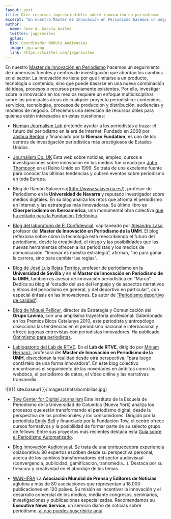 ```yaml
---
layout: post
title: Diez recursos imprescindibles sobre innovación en periodismo
excerpt: "En nuestro Master de Innovación en Periodismo hacemos un seguimiento de numerosas fuentes y centros de investigación que abordan los cambios en el sector. La innovación no tiene por qué limitarse a un producto, tecnología o contenido, sino que puede basarse en una nueva combinación de ideas, procesos o recursos previamente existentes. Por ello, investigar sobre la innovación en los medios requiere un enfoque multidisciplinar sobre las principales áreas de cualquier proyecto periodístico: contenidos, servicios, tecnologías, procesos de producción y distribución, audiencias y modelos de negocio."
author:
  name: Jose A. García Avilés
  twitter: jagaraviles
  gplus:  
  bio: Coordinador Módulo Audiencias
  image: jga.webp
  link: https://twitter.com/jagaraviles
---
```

En nuestro [Master de Innovación en Periodismo](http://mip.umh.es/) hacemos un seguimiento de numerosas fuentes y centros de investigación que abordan los cambios en el sector. La innovación no tiene por qué limitarse a un producto, tecnología o contenido, sino que puede basarse en una nueva combinación de ideas, procesos o recursos previamente existentes. Por ello, investigar sobre la innovación en los medios requiere un enfoque multidisciplinar sobre las principales áreas de cualquier proyecto periodístico: contenidos, servicios, tecnologías, procesos de producción y distribución, audiencias y modelos de negocio. Ofrecemos una selección de recursos útiles para quienes estén interesados en estas cuestiones:

* [Nieman Journalism Lab](http://www.niemanlab.org/) pretende ayudar a los periodistas a trazar el futuro del periodismo en la era de Internet. Fundado en 2008 por [Joshua Benton](https://twitter.com/jbenton) y financiado por la **Nieman Fundation**, es uno de los centros de investigación periodística más prestigiosos de Estados Unidos.

* [Journalism Co. UK](https://www.journalism.co.uk/) Esta web sobre noticias, empleo, cursos e investigaciones sobre innovación en los medios fue creada por [John Thompson](https://twitter.com/johncthompson) en el Reino Unido en 1999. Se trata de una excelente fuente para conocer las últimas tendencias y cubren eventos sobre periodismo en toda Europa.

* Blog de Ramón Salaverría](http://www.salaverria.es/), profesor de Periodismo en la **Universidad de Navarra** y reputado investigador sobre medios digitales. En su blog analiza los retos que afronta el periodismo en Internet y las estrategias más innovadoras. Su último libro es **Ciberperiodismo en Iberoamérica**, una monumental obra colectiva [que ha editado para la Fundación Telefónica](http://www.salaverria.es/blog/2016/02/22/ciberperiodismo-en-iberoamerica-nuevo-libro/).

* [Blog del laboratorio de El Confidencial](http://blogs.elconfidencial.com/comunicacion/el-blog-del-laboratorio/), capitaneado por [Alejandro Laso](https://twitter.com/alejandrolaso), profesor del **Master de Innovación en Periodismo de la UMH**. El blog reflexiona sobre cómo la tecnología está reescribiendo el futuro del periodismo, desde la creatividad, el riesgo y las posibilidades que las nuevas herramientas ofrecen a los periodistas y los medios de comunicación. “Innovar es nuestra estrategia”, afirman, “no para ganar la carrera, sino para cambiar las reglas”.   

* [Blog de José Luis Rojas Torrijos](http://periodismodeportivodecalidad.blogspot.com.es/), profesor de periodismo en la **Universidad de Sevilla** y en el **Master de Innovación en Periodismo de la UMH**, también es asesor de innovación periodística en “Marca”. Dedica su blog al “estudio del uso del lenguaje y de aspectos narrativos y éticos del periodismo en general, y del deportivo en particular”, con especial énfasis en las innovaciones. Es autor de [“Periodismo deportivo de calidad”](http://www.fragua.es/12-periodismo/periodismo-deportivo-de-calidadpropuesta-de-un-modelo-de-libro-de-estilo-panhispanico-para-informadores-deportivos-9788470744594 ).  

* [Blog de Miquel Pellicer](http://www.miquelpellicer.com/), director de Estrategia y Comunicación del **Grupo Lavinia**, con una amplísima trayectoria profesional. Galardonado en los Premios Blocs Catalunya 2010, este periodista y antropólogo disecciona las tendencias en el periodismo nacional e internacional y ofrece jugosas entrevistas con periodistas innovadores. Ha publicado [Optimismo para periodistas](http://www.miquelpellicer.info/optimismo-para-periodistas/ ). 

* [Lablogatorio del Lab de RTVE](http://blog.rtve.es/lablogatorio/). En el **Lab de RTVE**, dirigido  por [Miriam Hernanz](https://twitter.com/miriamhernanz), profesora del **Master de Innovación en Periodismo de la UMH**, diseccionan la realidad desde otra perspectiva, “para luego contártelo de una forma innovadora”. En este blog colectivo encontramos el seguimiento de las novedades en ámbitos como los webdocs, el periodismo de datos, el vídeo online y las narrativas transmedia.

![]({{ site.baseurl }}/images/shots/bombillas.jpg)

* [Tow Center for Digital Journalism](http://towcenter.org/) Este instituto de la Escuela de Periodismo de la Universidad de Columbia (Nueva York) analiza los procesos que están transformando el periodismo digital, desde la perspectiva de los profesionales y los consumidores. Dirigido por la periodista [Emily Bell](https://twitter.com/emilybell) y financiado por la Fundación Tow, el centro ofrece cursos formativos y la posibilidad de formar parte de su selecto grupo de fellows. Entre sus proyectos más recientes destaca esta [Guía sobre el Periodismo Automatizado](http://towcenter.org/research/guide-to-automated-journalism/).

* [Blog Innovación Audiovisual](http://innovacionaudiovisual.com/). Se trata de una enriquecedora experiencia colaborativa: 80 expertos escriben desde su perspectiva personal, acerca de los cambios transformadores del sector audiovisual (convergencia, publicidad, gamificación, transmedia…). Destaca por su frescura y creatividad en el abordaje de los temas.

* [WAN-IFRA](http://www.wan-ifra.org/) La **Asociación Mundial de Prensa y Editores de Noticias** aglutina a más de 80 asociaciones que representan a 18.000 publicaciones en 120 países. Su misión es incentivar la innovación y el desarrollo comercial de los medios, mediante congresos, seminarios, investigaciones y publicaciones especializadas. Recomendamos su **Executive News Service**, un servicio diario de noticias sobre periodismo, [al que puedes suscribirte aquí](http://www.wan-ifra.org/microsites/executive-news-service).





